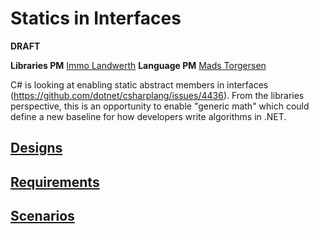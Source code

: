 # Statics in Interfaces

**DRAFT**

**Libraries PM** [Immo Landwerth](https://github.com/terrajobst)
**Language PM** [Mads Torgersen](https://github.com/MadsTorgersen)

C# is looking at enabling static abstract members in interfaces (https://github.com/dotnet/csharplang/issues/4436). From the libraries perspective, this is an opportunity to enable "generic math" which could define a new baseline for how developers write algorithms in .NET.

## [Designs](designs/README.md)

## [Requirements](requirements/README.md)

## [Scenarios](scenarios/README.md)
